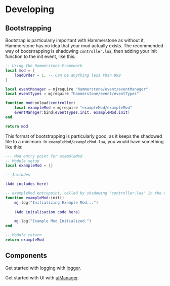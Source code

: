# Developing

## Bootstrapping
Bootstrap is particularly important with Hammerstone as without it, Hammerstone has no idea that your mod actually exists. The recommended way of bootstrapping is shadowing `controller.lua`, then adding your init function to the init event, like this:
```lua
-- Using the Hammerstone Framework
local mod = {
	loadOrder = 1, -- Can be anything less than 999
}

local eventManager = mjrequire "hammerstone/event/eventManager"
local eventTypes = mjrequire "hammerstone/event/eventTypes"

function mod:onload(controller)
    local exampleMod = mjrequire "exampleMod/exampleMod"
    eventManager:bind(eventTypes.init, exampleMod.init)
end

return mod
```
This format of bootstrapping is particularly good, as it keeps the shadowed file to a minimum. In `exampleMod/exampleMod.lua`, you would have something like this:
```lua
--- Mod entry point for exampleMod
-- Module setup
local exampleMod = {}

-- Includes

(Add includes here)

-- exampleMod entrypoint, called by shadowing 'controller.lua' in the main thread.
function exampleMod:init()
	mj:log("Initializing Example Mod...")
	
	(Add initalisation code here)

	mj:log("Example Mod Initialized.")
end

-- Module return
return exampleMod
```

## Components

Get started with logging with [logger](logger.md).

Get started with UI with [uiManager](uiManager.md).
